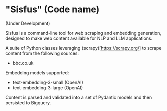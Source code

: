 # "Sisfus" (Code name)
(Under Development)

Sisfus is a command-line tool for web scraping and embedding generation, designed to make web content available for NLP and LLM applications.

A suite of Python classes leveraging (scrapy)[https://scrapy.org/] to scrape content from the following sources:
- bbc.co.uk

Embedding models supported:
- text-embedding-3-small (OpenAI)
- text-embedding-3-large (OpenAI)

Content is parsed and validated into a set of Pydantic models and then persisted to Bigquery.
